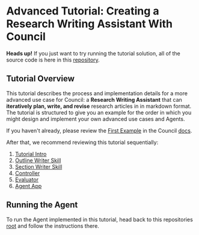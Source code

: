 # Advanced Tutorial: Creating a Research Writing Assistant With Council

**Heads up!** If you just want to try running the tutorial solution, all of the source code is here in this [repository](https://github.com/chain-ml/council-writing-assistant).

## Tutorial Overview

This tutorial describes the process and implementation details for a more advanced use case for Council: a **Research Writing Assistant** that can **iteratively plan, write, and revise** research articles in in markdown format. The tutorial is structured to give you an example for the order in which you might design and implement your own advanced use cases and Agents.

If you haven't already, please review the [First Example](https://council.dev/en/stable/getting_started/first_example.html) in the Council [docs](https://council.dev/en/stable/index.html).

After that, we recommend reviewing this tutorial sequentially:
1. [Tutorial Intro](./1_intro.md)
2. [Outline Writer Skill](./2_outline_writer_skill.md)
3. [Section Writer Skill](./3_article_section_writer_skill.md)
4. [Controller](./4_controller.md)
5. [Evaluator](./5_evaluator.md)
6. [Agent App](./6_agent.md)

## Running the Agent

To run the Agent implemented in this tutorial, head back to this repositories [root](https://github.com/chain-ml/council-writing-assistant) and follow the instructions there.